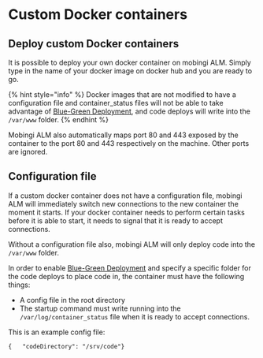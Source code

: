 # Custom Docker containers

## Deploy custom Docker containers

It is possible to deploy your own docker container on mobingi ALM. Simply type in the name of your docker image on docker hub and you are ready to go.

{% hint style="info" %}
Docker images that are not modified to have a configuration file and container\_status files will not be able to take advantage of [Blue-Green Deployment](https://docs.mobingi.com/official/guide/bg-deploy), and code deploys will write into the `/var/www` folder.
{% endhint %}

Mobingi ALM also automatically maps port 80 and 443 exposed by the container to the port 80 and 443 respectively on the machine. Other ports are ignored.  


## Configuration file

If a custom docker container does not have a configuration file, mobingi ALM will immediately switch new connections to the new container the moment it starts. If your docker container needs to perform certain tasks before it is able to start, it needs to signal that it is ready to accept connections.

Without a configuration file also, mobingi ALM will only deploy code into the `/var/www` folder.

In order to enable [Blue-Green Deployment](https://docs.mobingi.com/official/guide/bg-deploy) and specify a specific folder for the code deploys to place code in, the container must have the following things:

* A config file in the root directory
* The startup command must write running into the `/var/log/container_status` file when it is ready to accept connections.

This is an example config file:

```text
{   "codeDirectory": "/srv/code"}
```

